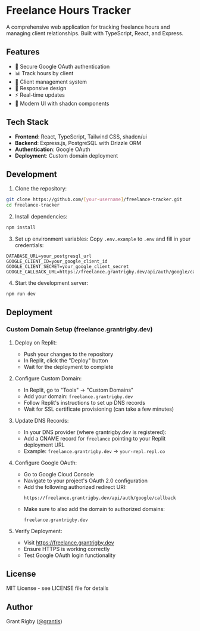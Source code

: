 # Freelance Hours Tracker

A comprehensive web application for tracking freelance hours and managing client relationships. Built with TypeScript, React, and Express.

## Features

- 🔐 Secure Google OAuth authentication
- 📊 Track hours by client
- 👥 Client management system
- 📱 Responsive design
- ⚡ Real-time updates
- 🎨 Modern UI with shadcn components

## Tech Stack

- **Frontend**: React, TypeScript, Tailwind CSS, shadcn/ui
- **Backend**: Express.js, PostgreSQL with Drizzle ORM
- **Authentication**: Google OAuth
- **Deployment**: Custom domain deployment

## Development

1. Clone the repository:
```bash
git clone https://github.com/[your-username]/freelance-tracker.git
cd freelance-tracker
```

2. Install dependencies:
```bash
npm install
```

3. Set up environment variables:
Copy `.env.example` to `.env` and fill in your credentials:
```
DATABASE_URL=your_postgresql_url
GOOGLE_CLIENT_ID=your_google_client_id
GOOGLE_CLIENT_SECRET=your_google_client_secret
GOOGLE_CALLBACK_URL=https://freelance.grantrigby.dev/api/auth/google/callback
```

4. Start the development server:
```bash
npm run dev
```

## Deployment

### Custom Domain Setup (freelance.grantrigby.dev)

1. Deploy on Replit:
   - Push your changes to the repository
   - In Replit, click the "Deploy" button
   - Wait for the deployment to complete

2. Configure Custom Domain:
   - In Replit, go to "Tools" -> "Custom Domains"
   - Add your domain: `freelance.grantrigby.dev`
   - Follow Replit's instructions to set up DNS records
   - Wait for SSL certificate provisioning (can take a few minutes)

3. Update DNS Records:
   - In your DNS provider (where grantrigby.dev is registered):
   - Add a CNAME record for `freelance` pointing to your Replit deployment URL
   - Example: `freelance.grantrigby.dev` -> `your-repl.repl.co`

4. Configure Google OAuth:
   - Go to Google Cloud Console
   - Navigate to your project's OAuth 2.0 configuration
   - Add the following authorized redirect URI:
     ```
     https://freelance.grantrigby.dev/api/auth/google/callback
     ```
   - Make sure to also add the domain to authorized domains:
     ```
     freelance.grantrigby.dev
     ```

5. Verify Deployment:
   - Visit https://freelance.grantrigby.dev
   - Ensure HTTPS is working correctly
   - Test Google OAuth login functionality

## License

MIT License - see LICENSE file for details

## Author

Grant Rigby ([@grantis](https://github.com/grantis))